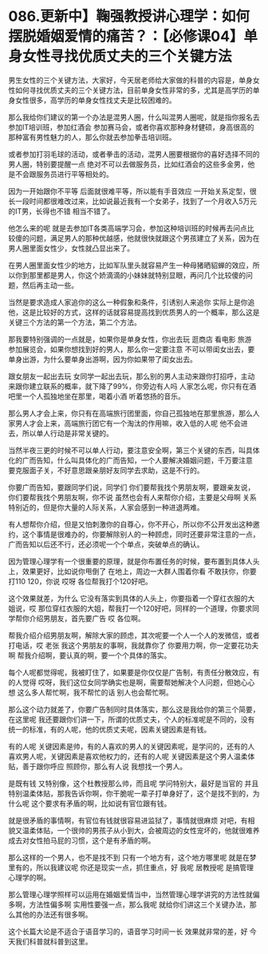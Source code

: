 # 086.更新中】鞠强教授讲心理学：如何摆脱婚姻爱情的痛苦？：【必修课04】单身女性寻找优质丈夫的三个关键方法

男生女性的三个关键方法，大家好，今天居老师给大家做的科普的内容是，单身女性如何寻找优质丈夫的三个关键方法，目前单身女性非常的多，尤其是高学历的单身女性很多，高学历的单身女性找丈夫是比较困难的。

那么我给你们建议的第一个办法是混男人圈，什么叫混男人圈呢，就是指你报名去参加IT培训班，参加红酒会 参加赛马会，或者你喜欢那种身材健硕，身高很高的那种富有男性魅力的人，那么你就去参加拳击培训班。

或者参加打羽毛球的活动，或者拳击的活动，混男人圈要根据你的喜好选择不同的男人圈，特别要提醒一点 绝对不可以去做服务员，比如红酒会的这些多金男，他是不会跟服务员进行平等相处的。

因为一开始跟你不平等 后面就很难平等，所以能有手音效应 一开始关系定型，很长一段时间都很难改过来，比如说最近我有一个女弟子，找到了一个月收入5万元的IT男，长得也不错 相当不错了。

他怎么来的呢 就是去参加IT各类高端学习会，参加这种培训班的时候再去问点比较傻的问题，满足男人的那种优越感，他就很快就跟这个男孩建立了关系，因为在男人圈里面女性少，女性就凸显出来了。

在男人圈里面女性少的地方，比如军队里头就容易产生一种母猪晒貂蝉的效应，所以你到那里都是男人，你这个娇滴滴的小妹妹就特别显眼，再问几个比较傻的问题，然后再主动一些。

当然是要求造成人家追你的这么一种假象和条件，引诱别人来追你 实际上是你追他，这是比较好的方式，这样的话就容易提高找到优质男人的一个概率，那么这是关键三个方法的第一个方法，第二个方法。

那我要特别强调的一点就是，如果你是单身女性，你出去玩 逛商店 看电影 旅游 参加展览会，如果你想找到好的男人，那么你一定要注意 不可以带闺女出去，要单身出游，为什么要单身出游啊，因为你如果带了闺女出去。

跟女朋友一起出去玩 女同学一起出去玩，那么别的男人主动来跟你打招呼，主动来跟你建立联系的概率，就下降了99%，你旁边有人吗 人家怎么呢，你只有在酒吧里一个人孤独地坐在那里，喝着小酒 听着悠扬的音乐。

那么男人才会上来，你只有在高端旅行团里面，你自己孤独地在那里旅游，那么人家男人才会上来，高端旅行团它有一个淘汰的作用嘛，收入低的人呢 他不会进去，所以单人行动是非常关键的。

当然半夜三更的时候不可以单人行动，要注意安全啊，第三个关键的东西，叫具体化的广而告知，什么叫具体化的广而告知，一个人要解决婚姻问题，千万要注意 要克服面子关，不好意思跟亲朋好友同学去求助，这是不行的。

你要广而告知，要跟同学们说，同学们 你们要帮我找个男朋友啊，要跟亲友说，你们要帮我找个男朋友啊，你不说 虽然也会有人来帮你介绍，主要是父母啊 关系特别近的，但是你大量的人际关系，人家会感到一种进退两难。

有人想帮你介绍，但是又怕刺激你的自尊心，你不开心，所以你不公开发出这种邀约，这个事情是很难办的，你要解除别人的一种顾虑，同时还要非常注意的一点，广而告知以后还不行，还必须呢一个个单点，突破单点的确认。

因为管理心理学有一个很重要的原理，就是你布置任务的时候，要布置到具体人头上，效果更好，比如说你甩倒了 在地上，周边一大群人围着你看 不敢扶你，你要打110 120，你说 哎呀 各位帮我打个120好吧。

这个效果就差，为什么 它没有落实到具体的人头上，你要指着一个穿红衣服的大姐说，哎 那位穿红衣服的大姐，帮我打一个120好吧，同样的一个道理，你要求同学帮你介绍男朋友，首先要广告 哎 各位啊。

帮我介绍介绍男朋友啊，解除大家的顾虑，其次呢要一个人一个人的发微信，或者打电话，哎 老张 我这个男朋友的事啊，我就靠你了 你要用力啊，你一定要花功夫啊 帮我介绍啊，要认真的啊，要一个个具体的落实。

每个人呢都觉得呢，我被盯住了，如果要是你仅仅是广告制，有责任分散效应，有的人觉得 哎呀，我们这位女同学确实也是啊，需要帮她解决个人问题，但她心心想 这么多人帮忙啊，我不帮忙的话 别人也会帮忙啊。

那么这个动力就差了，你要广告制同时具体落实，那么这是我给你的第三个简要，在这里呢 我还要跟你们讲一下，所谓的优质丈夫，个人的标准呢是不同的，没有统一的标准，有的人呢，他的优质丈夫呢，因素关键因素是有钱。

有的人呢 关键因素是帅，有的人喜欢的男人的关键因素呢，是学问的，还有的人喜欢男人呢，关键因素是喜欢他权力的，还有的人呢 关键因素是这个男人温柔体贴，善于跟你呼应 照顾你，那么有人说 我想找一个男人。

是既有钱 又特别像，这个杜教授那么帅，而且呢 学问特别大，最好是当官的 并且特别温柔体贴，那我告诉你啊，你干脆呢一辈子打单身好了，这个是找不到的，为什么呢 这个要求有矛盾的啊，比如说有官位跟有钱。

就是很矛盾的事情啊，有官位有钱就很容易进监狱了，事情就很麻烦 对吧，有相貌又温柔体贴，一个很帅的男孩子从小到大，会被周边的女性宠坏的，他就很难养成去对女性拍马屁的习惯，这个是有矛盾的啊。

那么这样的一个男人，也不是找不到 只有一个地方有，这个地方哪里呢 就是在梦里有的，所以我建议呢 你还是现实一点，抓住重点，好 我呢 居教授呢 是搞管理心理学的啊。

那么管理心理学照样可以运用在婚姻爱情当中，当然管理心理学讲究的方法性就偏多啊，方法性偏多啊 实用性要强一点，那么我呢 就给你们讲这三个关键办法，那么其他的办法还有很多啊。

这个长篇大论是不适合于语音学习的，语音学习时间一长 效果就非常的差，好 今天我们科普就科普到这里。